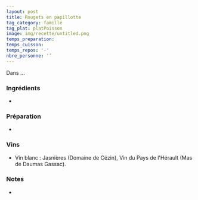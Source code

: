```yaml
---
layout: post
title: Rougets en papillotte
tag_category: famille
tag_plat: platPoisson
image: img/recette/untitled.png
temps_preparation:
temps_cuisson:
temps_repos: '-'
nbre_personne: ‘’
---
```

Dans ...

### Ingrédients
*


### Préparation
*


### Vins
* Vin blanc : Jasnières (Domaine de Cézin), Vin du Pays de l'Hérault (Mas de Daumas Gassac).

### Notes
*
